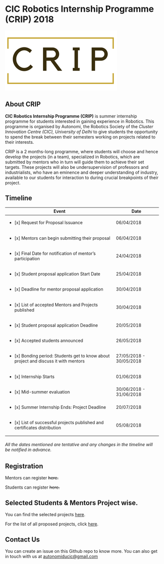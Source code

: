 # CIC Robotics Internship Programme (CRIP) 2018

![logo](images/logo.png?raw=true)

## About CRIP
**CIC Robotics Internship Programme (CRIP)** is summer internship programme for students interested in gaining experience in Robotics. This programme is organised by Autonomi, the Robotics Society of the *Cluster Innovation Centre (CIC), University of Delhi* to give students the opportunity to spend the break between their semesters working on projects related to their interests.

CRIP is a 2 months-long programme, where students will choose and hence develop the projects (in a team), specialized in Robotics, which are submitted by mentors who in turn will guide them to achieve their set targets. These projects will also be undersupervision of professors and industrialists, who have an eminence and deeper understanding of industry, available to our students for interaction to during crucial breakpoints of their project.

## Timeline
| Event | Date |
|---|---|
| <ul><li>[x] Request for Proposal Issuance</li> | 06/04/2018 |
| <ul><li>[x] Mentors can begin submitting their proposal</li> | 06/04/2018 |
| <ul><li>[x] Final Date for notification of mentor’s participation</li> | 24/04/2018 |
| <ul><li>[x] Student proposal application Start Date</li> | 25/04/2018 |
| <ul><li>[x] Deadline for mentor proposal application</li> | 30/04/2018 |
| <ul><li>[x] List of accepted Mentors and Projects published</li> | 30/04/2018 |
| <ul><li>[x] Student proposal application Deadline</li> | 20/05/2018 |
| <ul><li>[x] Accepted students announced</li> | 26/05/2018 |
| <ul><li>[x] Bonding period: Students get to know about project and discuss it with mentors</li> | 27/05/2018 - 30/05/2018 |
| <ul><li>[x] Internship Starts</li> | 01/06/2018 |
| <ul><li>[x] Mid-summer evaluation</li> | 30/06/2018 - 31/06/2018 |
| <ul><li>[x] Summer Internship Ends: Project Deadline</li> | 20/07/2018 |
| <ul><li>[x] List of successful projects published and certificates distribution</li> | 05/08/2018 |

###### All the dates mentioned are tentative and any changes in the timeline will be notified in advance.

## Registration
Mentors can register ~~here.~~

Students can register ~~here.~~

## Selected Students & Mentors Project wise.
You can find the selected projects <a href="https://github.com/Autonomi/CRIP-2018/blob/master/Final%20Students%20%26%20Projects%20%26%20Mentors.md">here</a>.

For the list of all proposed projects, click <a href="https://github.com/Autonomi/CRIP-2018/blob/master/Proposed-Projects.md">here</a>.

## Contact Us
You can create an issue on this Github repo to know more.
You can also get in touch with us at autonomiducic@gmail.com
